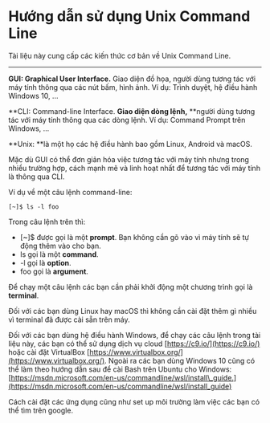 # Hướng dẫn sử dụng Unix Command Line

Tài liệu này cung cấp các kiến thức cơ bản về Unix Command Line.

---

**GUI: Graphical User Interface.** Giao diện đồ họa, người dùng tương tác với máy tính thông qua các nút bấm, hình ảnh. Ví dụ: Trình duyệt, hệ điều hành Windows 10, ...

**CLI: Command-line Interface. **Giao diện dòng lệnh,** **người dùng tương tác với máy tính thông qua các dòng lệnh. Ví dụ: Command Prompt trên Windows, ...

**Unix: **là một họ các hệ điều hành bao gồm Linux, Android và macOS.

Mặc dù GUI có thể đơn giản hóa việc tương tác với máy tính nhưng trong nhiều trường hợp, cách mạnh mẽ và linh hoạt nhất để tương tác với máy tính là thông qua CLI.

Ví dụ về một câu lệnh command-line:

```
[~]$ ls -l foo
```

Trong câu lệnh trên thì:

* \[~\]$ được gọi là một **prompt**. Bạn không cần gõ vào vì máy tính sẽ tự động thêm vào cho bạn.
* ls gọi là một **command**.
* -l gọi là **option**.
* foo gọi là **argument**.

Để chạy một câu lệnh các bạn cần phải khởi động một chương trình gọi là **terminal**.

Đối với các bạn dùng Linux hay macOS thì không cần cài đặt thêm gì nhiều vì terminal đã được cài sẵn trên máy.

Đối với các bạn dùng hệ điều hành Windows, để chạy các câu lệnh trong tài liệu này, các bạn có thể sử dụng dịch vụ cloud [https://c9.io/](https://c9.io/) hoặc cài đặt VirtualBox [https://www.virtualbox.org/](https://www.virtualbox.org/). Ngoài ra các bạn dùng Windows 10 cũng có thể làm theo hướng dẫn sau để cài Bash trên Ubuntu cho Windows: [https://msdn.microsoft.com/en-us/commandline/wsl/install\_guide.](https://msdn.microsoft.com/en-us/commandline/wsl/install_guide)

Cách cài đặt các ứng dụng cũng như set up môi trường làm việc các bạn có thể tìm trên google.

